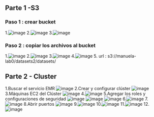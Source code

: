 ## Parte 1 -S3
### Paso 1 : crear bucket
1.![image](https://github.com/manutolosa/mtolosag-st0263/assets/74980999/ca6d5010-5f19-4fbd-b7d4-d6e19be1d692)
2.![image](https://github.com/manutolosa/mtolosag-st0263/assets/74980999/767d5621-7f71-4d73-a6ec-b05dee544259)
3.![image](https://github.com/manutolosa/mtolosag-st0263/assets/74980999/3a065d61-d879-4a0a-a765-c69a40c054ba)

### Paso 2 : copiar los archivos al bucket
1.![image](https://github.com/manutolosa/mtolosag-st0263/assets/74980999/ad023186-8872-4b18-a7ec-d5053d18196b)
2.![image](https://github.com/manutolosa/mtolosag-st0263/assets/74980999/855fec2e-fadc-49bc-8356-b2c83baaad42)
3.![image](https://github.com/manutolosa/mtolosag-st0263/assets/74980999/477395f2-4877-4ae9-8ec2-901ce08e0f3b)
4.![image](https://github.com/manutolosa/mtolosag-st0263/assets/74980999/aabb5209-30e0-457d-84e4-9ff3694cd7e5)
5. url : s3://manuela-lab0/datasets2/datasets/

## Parte 2 - Cluster
1.Buscar el servicio EMR
![image](https://github.com/manutolosa/mtolosag-st0263/assets/74980999/f73a6dc8-2919-4b48-bff3-5ae65d901b65)
2.Crear y configurar clúster
![image](https://github.com/manutolosa/mtolosag-st0263/assets/74980999/02d4e5fa-0165-4192-810d-7c64953f0ee3)
3.Máquinas EC2 del Clúster
![image](https://github.com/manutolosa/mtolosag-st0263/assets/74980999/2a646bb5-45b0-4ff5-add4-680f3b017a31)
4.![image](https://github.com/manutolosa/mtolosag-st0263/assets/74980999/c2cabb32-d693-472e-9166-2cdac5bcf556)
5.Agregar los roles y configuraciones de seguridad
![image](https://github.com/manutolosa/mtolosag-st0263/assets/74980999/bcef408d-67c9-450a-a2f6-c73fb3c887a7)
![image](https://github.com/manutolosa/mtolosag-st0263/assets/74980999/ef5a088f-9452-4774-98bf-410d42f5a4ee)
![image](https://github.com/manutolosa/mtolosag-st0263/assets/74980999/47039142-3039-4faf-9334-8992a35fa937)
6.![image](https://github.com/manutolosa/mtolosag-st0263/assets/74980999/61ca29e7-fd1d-45f2-8ed4-d6b31aaf995c)
7.![image](https://github.com/manutolosa/mtolosag-st0263/assets/74980999/76d0d80a-0422-4ef1-bc39-ec7ec0b806a9)
8.Abrir puertos 
![image](https://github.com/manutolosa/mtolosag-st0263/assets/74980999/71f127bf-c352-461b-8566-1d9394175606)
9.![image](https://github.com/manutolosa/mtolosag-st0263/assets/74980999/b45fa60b-c6df-4302-8b2a-9e945fe981b1)
10.![image](https://github.com/manutolosa/mtolosag-st0263/assets/74980999/eee32db5-b14a-416d-9c6a-5d3de3327202)
11.![image](https://github.com/manutolosa/mtolosag-st0263/assets/74980999/14298835-1625-4516-92a7-1124d7a2d649)
12.![image](https://github.com/manutolosa/mtolosag-st0263/assets/74980999/8ba17f1f-df90-4b5e-ac37-262999e31b8f)


